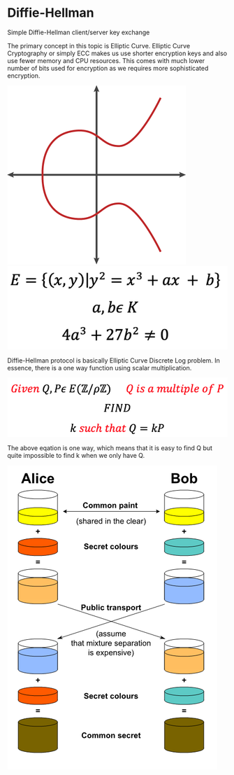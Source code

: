 # Diffie-Hellman
Simple Diffie-Hellman client/server key exchange

The primary concept in this topic is Elliptic Curve. Elliptic Curve Cryptography or simply ECC makes us use shorter encryption keys and also use fewer memory and CPU resources. This comes with much lower number of bits used for encryption as we requires more sophisticated encryption.

![picture](data/elliptic-curve.png)
![equation](data/equation.png)

Diffie-Hellman protocol is basically Elliptic Curve Discrete Log problem. In essence, there is a one way function using scalar multiplication.

![equation](data/equation2.png)

The above eqation is one way, which means that it is easy to find Q but quite impossible to find k when we only have Q. 

![picture](dh-001.png)
